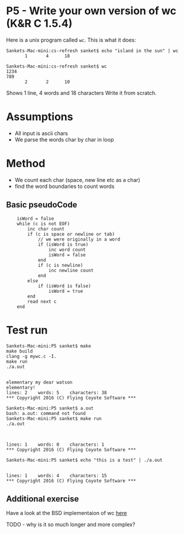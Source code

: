 # P5 - Write your own version of wc (K&R C 1.5.4)
Here is a unix program called `wc`. This is what it does:
```
Sankets-Mac-mini:cs-refresh sanket$ echo "island in the sun" | wc
       1       4      18

Sankets-Mac-mini:cs-refresh sanket$ wc
1234
789
       2       2      10
```
Shows 1 line, 4 words and 18 characters
Write it from scratch.

# Assumptions
* All input is ascii chars
* We parse the words char by char in loop

# Method
* We count each char (space, new line etc as a char)
* find the word boundaries to count words

## Basic pseudoCode
```
    isWord = false
    while (c is not EOF)
        inc char count
        if (c is space or newline or tab)
            // we were originally in a word
            if (isWord is true)
                inc word count
                isWord = false
            end
            if (c is newline)
                inc newline count
            end
        else
            if (isWord is false)
                isWord = true
        end
        read next c
    end
```

# Test run
```
Sankets-Mac-mini:P5 sanket$ make
make build
clang -g mywc.c -I.
make run
./a.out


elementary my dear watson
elementary!
lines: 2    words: 5    characters: 38
*** Copyright 2016 (C) Flying Coyote Software ***

Sankets-Mac-mini:P5 sanket$ a.out
bash: a.out: command not found
Sankets-Mac-mini:P5 sanket$ make run
./a.out



lines: 1    words: 0    characters: 1
*** Copyright 2016 (C) Flying Coyote Software ***

Sankets-Mac-mini:P5 sanket$ echo "this is a test" | ./a.out


lines: 1    words: 4    characters: 15
*** Copyright 2016 (C) Flying Coyote Software ***
```

## Additional exercise
Have a look at the BSD implementaion of wc [here](http://opensource.apple.com//source/text_cmds/text_cmds-84/wc/wc.c)

TODO - why is it so much longer and more complex?